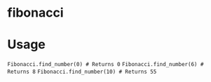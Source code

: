 # fibonacci

# Usage

`Fibonacci.find_number(0) # Returns 0`
`Fibonacci.find_number(6) # Returns 8`
`Fibonacci.find_number(10) # Returns 55`
